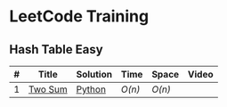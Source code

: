 # LeetCode Training

## Hash Table Easy

| #    | Title                                                        | Solution               | Time   | Space  | Video |
| ---- | ------------------------------------------------------------ | ---------------------- | ------ | ------ | ----- |
| 1    | [Two Sum](https://leetcode.com/problems/two-sum/description/) | [Python](./twosum1.py) | _O(n)_ | _O(n)_ |       |
